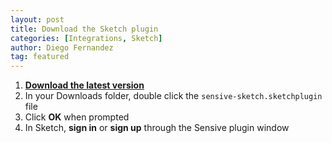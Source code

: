 ```yaml
---
layout: post
title: Download the Sketch plugin
categories: [Integrations, Sketch]
author: Diego Fernandez
tag: featured
---
```


1. [**Download the latest version**](https://sensive.co/sketch)
2. In your Downloads folder, double click the `sensive-sketch.sketchplugin` file
3. Click **OK** when prompted
4. In Sketch, **sign in** or **sign up** through the Sensive plugin window
